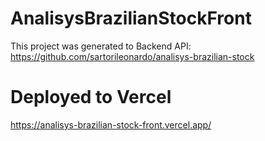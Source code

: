 # AnalisysBrazilianStockFront

This project was generated to Backend API:
https://github.com/sartorileonardo/analisys-brazilian-stock

# Deployed to Vercel
https://analisys-brazilian-stock-front.vercel.app/
